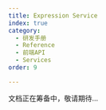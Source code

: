 ```yaml
---
title: Expression Service
index: true
category:
  - 研发手册
  - Reference
  - 前端API
  - Services
order: 9

---
```


文档正在筹备中，敬请期待...